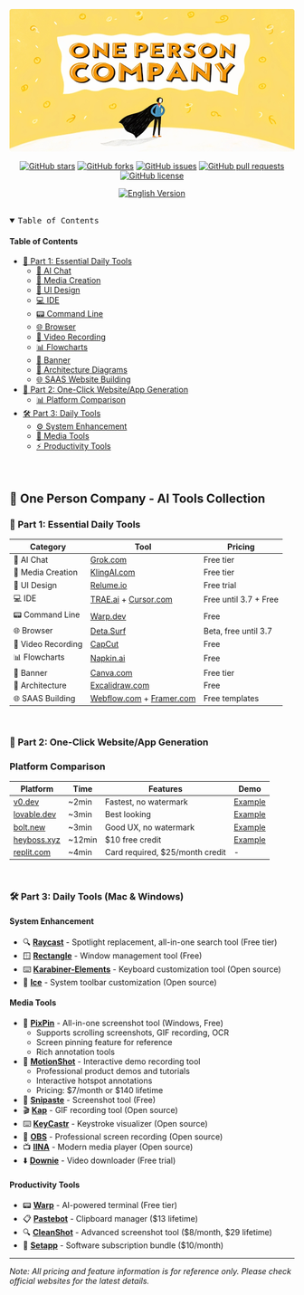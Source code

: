 <div align="center">

![One Person Company AI Tools](./assets/one-person-company.jpg)

[![GitHub stars](https://img.shields.io/github/stars/cyfyifanchen/one-person-company?style=flat-square&logo=github&color=FFD700&logoColor=white&logoBackground=FFA500)](https://github.com/cyfyifanchen/one-person-company/stargazers)
[![GitHub forks](https://img.shields.io/github/forks/cyfyifanchen/one-person-company?style=flat-square&logo=github&color=FFD700&logoColor=white&logoBackground=FFA500)](https://github.com/cyfyifanchen/one-person-company/network)
[![GitHub issues](https://img.shields.io/github/issues/cyfyifanchen/one-person-company?style=flat-square&logo=github&color=FFD700&logoColor=white&logoBackground=FFA500)](https://github.com/cyfyifanchen/one-person-company/issues)
[![GitHub pull requests](https://img.shields.io/github/issues-pr/cyfyifanchen/one-person-company?style=flat-square&logo=github&color=FFD700&logoColor=white&logoBackground=FFA500)](https://github.com/cyfyifanchen/one-person-company/pulls)
[![GitHub license](https://img.shields.io/github/license/cyfyifanchen/one-person-company?style=flat-square&logo=github&color=FFD700&logoColor=white&logoBackground=FFA500)](https://github.com/cyfyifanchen/one-person-company/blob/main/LICENSE)

[![English Version](https://img.shields.io/badge/Chinese-Version-blue?style=for-the-badge&logo=markdown&logoColor=white)](./README.md)
</div>

<br>

<details open>
  <summary><kbd>Table of Contents</kbd></summary>

#### Table of Contents

- [🌟 Part 1: Essential Daily Tools](#-part-1-essential-daily-tools)
  - [🤖 AI Chat](#-ai-chat)
  - [🎨 Media Creation](#-media-creation)
  - [🎯 UI Design](#-ui-design)
  - [💻 IDE](#-ide)
  - [📟 Command Line](#-command-line)
  - [🌐 Browser](#-browser)
  - [🎥 Video Recording](#-video-recording)
  - [📊 Flowcharts](#-flowcharts)
  - [🎨 Banner](#-banner)
  - [📐 Architecture Diagrams](#-architecture-diagrams)
  - [🌐 SAAS Website Building](#-saas-website-building)
- [🚀 Part 2: One-Click Website/App Generation](#-part-2-one-click-websiteapp-generation)
  - [📊 Platform Comparison](#platform-comparison)
- [🛠 Part 3: Daily Tools](#-part-3-daily-tools)
  - [⚙️ System Enhancement](#system-enhancement)
  - [🎥 Media Tools](#media-tools)
  - [⚡ Productivity Tools](#productivity-tools)

####

<br/>

</details>

## 🏢 One Person Company - AI Tools Collection

### 🌟 Part 1: Essential Daily Tools

| Category | Tool | Pricing |
|----------|------|---------|
| 🤖 AI Chat | [Grok.com](http://Grok.com) | Free tier |
| 🎨 Media Creation | [KlingAI.com](http://klingai.com) | Free tier |
| 🎯 UI Design | [Relume.io](http://Relume.io) | Free trial |
| 💻 IDE | [TRAE.ai](http://TRAE.ai) + [Cursor.com](http://Cursor.com) | Free until 3.7 + Free |
| 📟 Command Line | [Warp.dev](http://warp.dev) | Free |
| 🌐 Browser | [Deta.Surf](http://deta.Surf) | Beta, free until 3.7 |
| 🎥 Video Recording | [CapCut](https://www.capcut.cn/) | Free |
| 📊 Flowcharts | [Napkin.ai](http://Napkin.ai) | Free |
| 🎨 Banner | [Canva.com](http://Canva.com) | Free tier |
| 📐 Architecture | [Excalidraw.com](http://Excalidraw.com) | Free |
| 🌐 SAAS Building | [Webflow.com](http://Webflow.com) + [Framer.com](http://framer.com) | Free templates |

<br/>

### 🚀 Part 2: One-Click Website/App Generation

### Platform Comparison

| Platform | Time | Features | Demo |
|----------|------|----------|------|
| [v0.dev](http://v0.dev) | ~2min | Fastest, no watermark | [Example](http://v0-saa-s-landing-page-zucn5j.vercel.app) |
| [lovable.dev](http://lovable.dev) | ~3min | Best looking | [Example](http://fab-landing-magic.lovable.app) |
| [bolt.new](http://bolt.new) | ~3min | Good UX, no watermark | [Example](http://frabjous-liger-0a7f6a.netlify.app) |
| [heyboss.xyz](http://heyboss.xyz) | ~12min | $10 free credit | [Example](http://4debce98.heyboss.tech/f28ae845) |
| [replit.com](http://replit.com) | ~4min | Card required, $25/month credit | - |

<br/>

### 🛠 Part 3: Daily Tools (Mac & Windows)

#### System Enhancement
- 🔍 **[Raycast](http://raycast.com)** - Spotlight replacement, all-in-one search tool (Free tier)
- 🪟 **[Rectangle](http://rectangleapp.com)** - Window management tool (Free)
- ⌨️ **[Karabiner-Elements](http://karabiner-elements.pqrs.org)** - Keyboard customization tool (Open source)
- 🔧 **[Ice](http://github.com/jordanbaird/Ice)** - System toolbar customization (Open source)

#### Media Tools
- 📸 **[PixPin](https://pixpin.cn)** - All-in-one screenshot tool (Windows, Free)
  - Supports scrolling screenshots, GIF recording, OCR
  - Screen pinning feature for reference
  - Rich annotation tools
- 🎥 **[MotionShot](https://www.motionshot.io)** - Interactive demo recording tool
  - Professional product demos and tutorials
  - Interactive hotspot annotations
  - Pricing: $7/month or $140 lifetime
- 📸 **[Snipaste](http://snipaste.com)** - Screenshot tool (Free)
- 🎬 **[Kap](http://getkap.co)** - GIF recording tool (Open source)
- ⌨️ **[KeyCastr](http://github.com/keycastr/keycastr)** - Keystroke visualizer (Open source)
- 🎥 **[OBS](http://obsproject.com)** - Professional screen recording (Open source)
- 📺 **[IINA](http://iina.io)** - Modern media player (Open source)
- ⬇️ **[Downie](http://software.charliemonroe.net/downie)** - Video downloader (Free trial)

#### Productivity Tools
- 📟 **[Warp](http://warp.dev)** - AI-powered terminal (Free tier)
- 📋 **[Pastebot](http://tapbots.com/pastebot)** - Clipboard manager ($13 lifetime)
- 🔍 **[CleanShot](http://cleanshot.com)** - Advanced screenshot tool ($8/month, $29 lifetime)
- 🎁 **[Setapp](http://setapp.com)** - Software subscription bundle ($10/month)

---
*Note: All pricing and feature information is for reference only. Please check official websites for the latest details.*